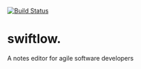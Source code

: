 [![Build Status](https://travis-ci.org/fradot/swoftlow.svg?branch=master)](https://travis-ci.org/fradot/swiftlow)

# swiftlow.

A notes editor for agile software developers
